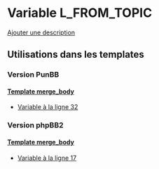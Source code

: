 # Variable L_FROM_TOPIC
[Ajouter une description](https://fa-tvars.appspot.com/var/L_FROM_TOPIC)

## Utilisations dans les templates

### Version PunBB

#### [Template merge_body](punbb/merge_body.md)
* [Variable &agrave; la ligne 32](../punbb/merge_body.tpl#L32)

### Version phpBB2

#### [Template merge_body](subsilver/merge_body.md)
* [Variable &agrave; la ligne 17](../subsilver/merge_body.tpl#L17)